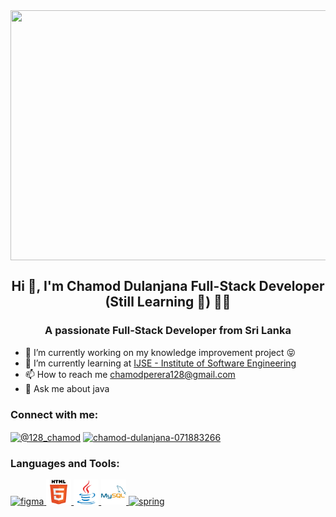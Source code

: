 <img align="center" width="2000" height="400" src="https://repository-images.githubusercontent.com/588181932/e36ec678-7984-4cdd-8e4c-a3932772ff8e">
<h2 align="center">Hi 👋, I'm Chamod Dulanjana Full-Stack Developer (Still Learning 🤪) 👨‍💻</h2>
<h3 align="center">A passionate Full-Stack Developer from Sri Lanka</h3>

- 🔭 I’m currently working on my knowledge improvement project 😝
- 🌱 I’m currently learning at [IJSE - Institute of Software Engineering](https://ijse.lk/)
- 📫 How to reach me chamodperera128@gmail.com
- 💬 Ask me about java

<h3 align="left">Connect with me:</h3>
<p align="left">
<a href="https://twitter.com/@128_chamod" target="blank"><img align="center" src="https://raw.githubusercontent.com/rahuldkjain/github-profile-readme-generator/master/src/images/icons/Social/twitter.svg" alt="@128_chamod" height="30" width="40" /></a>
<a href="https://linkedin.com/in/chamod-dulanjana-071883266" target="blank"><img align="center" src="https://raw.githubusercontent.com/rahuldkjain/github-profile-readme-generator/master/src/images/icons/Social/linked-in-alt.svg" alt="chamod-dulanjana-071883266" height="30" width="40" /></a>
</p>

<h3 align="left">Languages and Tools:</h3>
<p align="left"> <a href="https://www.figma.com/" target="_blank" rel="noreferrer"> <img src="https://www.vectorlogo.zone/logos/figma/figma-icon.svg" alt="figma" width="40" height="40"/> </a> <a href="https://www.w3.org/html/" target="_blank" rel="noreferrer"> <img src="https://raw.githubusercontent.com/devicons/devicon/master/icons/html5/html5-original-wordmark.svg" alt="html5" width="40" height="40"/> </a> <a href="https://www.java.com" target="_blank" rel="noreferrer"> <img src="https://raw.githubusercontent.com/devicons/devicon/master/icons/java/java-original.svg" alt="java" width="40" height="40"/> </a> <a href="https://www.mysql.com/" target="_blank" rel="noreferrer"> <img src="https://raw.githubusercontent.com/devicons/devicon/master/icons/mysql/mysql-original-wordmark.svg" alt="mysql" width="40" height="40"/> </a> <a href="https://spring.io/" target="_blank" rel="noreferrer"> <img src="https://www.vectorlogo.zone/logos/springio/springio-icon.svg" alt="spring" width="40" height="40"/> </a> </p>

<!---
ChamodDulanjana/ChamodDulanjana is a ✨ special ✨ repository because its `README.md` (this file) appears on your GitHub profile.
You can click the Preview link to take a look at your changes.
--->

